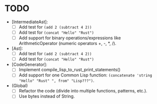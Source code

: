 # TODO

- [IntermediateAst]:
  - [ ] Add test for `(add 2 (subtract 4 2))`
  - [ ] Add test for `(concat "Hello" "Rust")`
  - [ ] Add support for binary operations/expressions like ArithmeticOperator (numeric operators +, -, *, /).
- [Ast]:
  - [ ] Add test for `(add 2 (subtract 4 2))`
  - [ ] Add test for `(concat "Hello" "Rust")`
- [CodeGenerator]:
  - [ ] Implement compile_lisp_to_rust_print_statements()
  - [ ] Add support for one Common Lisp function: `(concatenate 'string "Hello" "Rust" ", from" "Lisp???")`.
- (Global)
  - [ ] Refactor the code (divide into multiple functions, patterns, etc.).
  - [ ] Use bytes instead of String.
